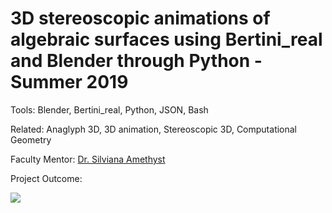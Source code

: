 # 3D stereoscopic animations of algebraic surfaces using Bertini_real and Blender through Python - Summer 2019

Tools: Blender, Bertini_real, Python, JSON, Bash

Related: Anaglyph 3D, 3D animation, Stereoscopic 3D, Computational Geometry

Faculty Mentor: [Dr. Silviana Amethyst](https://danielleamethyst.org/)

Project Outcome:

<img src="https://github.com/foongminwong/3d-stereoscopic-animation/blob/master/3d-movies-by-pyscript/20190723_gif/gif/family/both_multi.gif">

